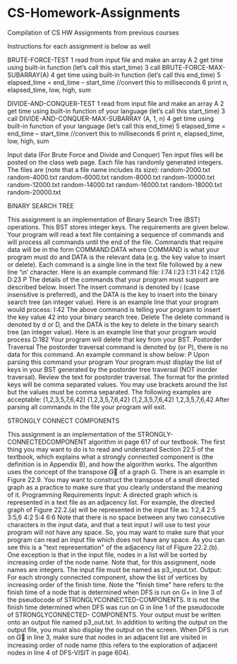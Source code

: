 # CS-Homework-Assignments
Compilation of CS HW Assignments from previous courses

Instructions for each assignment is below as well

BRUTE-FORCE-TEST
1 read from input file and make an array A
2 get time using built-in function (let’s call this start_time)
3 call BRUTE-FORCE-MAX-SUBARRAY(A)
4 get time using built-in function (let’s call this end_time)
5 elapsed_time = end_time – start_time //convert this to milliseconds
6 print n, elapsed_time, low, high, sum

DIVIDE-AND-CONQUER-TEST
1 read from input file and make an array A
2 get time using built-in function of your language (let’s call this start_time)
3 call DIVIDE-AND-CONQUER-MAX-SUBARRAY (A, 1, n)
4 get time using built-in function of your language (let’s call this end_time)
5 elapsed_time = end_time – start_time //convert this to milliseconds
6 print n, elapsed_time, low, high, sum

Input data (For Brute Force and Divide and Conquer)
Ten input files will be posted on the class web page. Each file has randomly generated integers.
The files are (note that a file name includes its size):
random-2000.txt
random-4000.txt
random-6000.txt
random-8000.txt
random-10000.txt
random-12000.txt
random-14000.txt
random-16000.txt
random-18000.txt
random-20000.txt


BINARY SEARCH TREE

This assignment is an implementation of Binary Search Tree (BST) operations. This BST stores integer
keys. The requirements are given below.
Your program will read a text file containing a sequence of commands and will process all commands
until the end of the file. Commands that require data will be in the form COMMAND:DATA where
COMMAND is what your program must do and DATA is the relevant data (e.g. the key value to insert or
delete). Each command is a single line in the text file followed by a new line ‘\n’ character.
Here is an example command file:
I:74
I:23
I:31
I:42
I:126
D:23
P
The details of the commands that your program must support are described below.
Insert
The insert command is denoted by i (case insensitive is preferred), and the DATA is the key to insert into
the binary search tree (an integer value). Here is an example line that your program would process:
I:42
The above command is telling your program to insert the key value 42 into your binary search tree.
Delete
The delete command is denoted by d or D, and the DATA is the key to delete in the
binary search tree (an integer value). Here is an example line that your program would
process
D:182
Your program will delete that key from your BST.
Postorder Traversal
The postorder traversal command is denoted by (or P), there is no data for this command. An example
command is show below:
P
Upon parsing this command your program Your program must display the list of keys in your BST
generated by the postorder tree traversal (NOT inorder traversal). Review the text for postorder
traversal. The format for the printed keys will be comma separated values. You may use brackets around
the list but the values must be comma separated. The following examples are acceptable:
[1,2,3,5,7,6,42]
{1,2,3,5,7,6,42}
(1,2,3,5,7,6,42)
1,2,3,5,7,6,42
After parsing all commands in the file your program will exit.


STRONGLY CONNECT COMPONENTS

This assignment is an implementation of the STRONGLY-CONNECTEDCOMPONENT algorithm in
page 617 of our textbook.
The first thing you may want to do is to read and understand Section 22.5 of the textbook, which explains
what a strongly connected component is (the definition is in Appendix B), and how the algorithm works.
The algorithm uses the concept of the transpose 𝐺􀬾 of a graph G. There is an example in Figure 22.9.
You may want to construct the transpose of a small directed graph as a practice to make sure that you
clearly understand the meaning of it.
Programming Requirements
Input: A directed graph which is represented in a text file as an adjacency list. For example, the directed
graph of Figure 22.2.(a) will be represented in the input file as:
1:2,4
2:5
3:5,6
4:2
5:4
6:6
Note that there is no space between any two consecutive characters in the input data, and that a test input I
will use to test your program will not have any space. So, you may want to make sure that your program
can read an input file which does not have any space.
As you can see this is a "text representation" of the adjacency list of Figure 22.2.(b). One exception is that
in the input file, nodes in a list will be sorted by increasing order of the node name. Note that, for this
assignment, node names are integers. The input file must be named as p3_input.txt.
Output: For each strongly connected component, show the list of vertices by increasing order of the
finish time. Note the "finish time" here refers to the finish time of a node that is determined when DFS is
run on G+ in line 3 of the pseudocode of STRONGLYCONNECTED-COMPONENTS. It is not the
finish time determined when DFS was run on G in line 1 of the pseudocode of STRONGLYCONNECTED-
COMPONENTS.
Your output must be written onto an output file named p3_out.txt. In addition to writing the output on the
output file, you must also display the output on the screen.
When DFS is run on 𝐺􀬾 in line 3, make sure that nodes in an adjacent list are visited in increasing order
of node name (this refers to the exploration of adjacent nodes in line 4 of DFS-VISIT in page 604).
